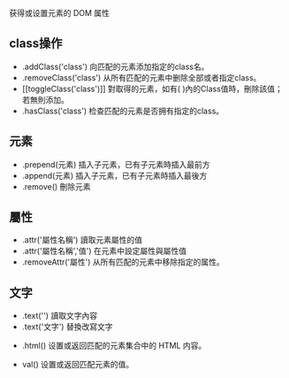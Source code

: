 获得或设置元素的 DOM 属性

## class操作
* .addClass('class')  向匹配的元素添加指定的class名。
* .removeClass('class')  从所有匹配的元素中删除全部或者指定class。
* [[toggleClass('class')]]  對取得的元素，如有( )內的Class值時，刪除該值；若無則添加。
* .hasClass('class')  检查匹配的元素是否拥有指定的class。

## 元素
- .prepend(元素)  插入子元素，已有子元素時插入最前方 
- .append(元素)  插入子元素，已有子元素時插入最後方 
- .remove()  刪除元素

## 屬性
- .attr('屬性名稱')  讀取元素屬性的值
- .attr('屬性名稱','值')   在元素中設定屬性與屬性值
- .removeAttr('屬性')  从所有匹配的元素中移除指定的属性。

## 文字
- .text('')   讀取文字內容
- .text('文字')   替換改寫文字


* .html()  设置或返回匹配的元素集合中的 HTML 内容。

* val()  设置或返回匹配元素的值。